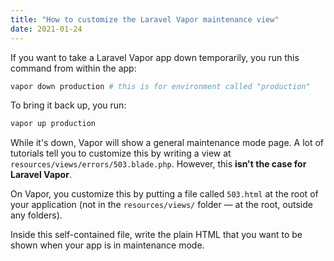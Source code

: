 ```yaml
---
title: "How to customize the Laravel Vapor maintenance view"
date: 2021-01-24
---
```

If you want to take a Laravel Vapor app down temporarily, you run this command from within the app:

```bash
vapor down production # this is for environment called "production"
```

To bring it back up, you run:

```bash
vapor up production
```

While it's down, Vapor will show a general maintenance mode page. A lot of tutorials tell you to customize this by writing a view at `resources/views/errors/503.blade.php`. However, this **isn't the case for Laravel Vapor**.

On Vapor, you customize this by putting a file called `503.html` at the root of your application (not in the `resources/views/` folder — at the root, outside any folders).

Inside this self-contained file, write the plain HTML that you want to be shown when your app is in maintenance mode.
